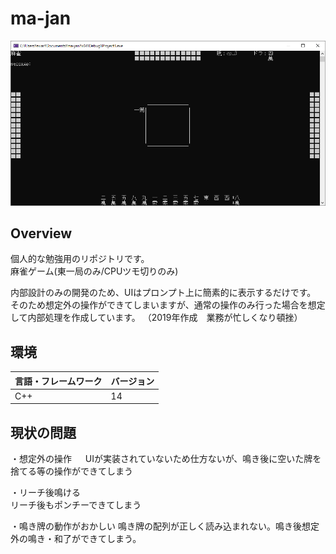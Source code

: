 # ma-jan

![png](https://github.com/sumiya1625114/ma-jan_c/blob/main/sample_c.png)

## Overview

個人的な勉強用のリポジトリです。  
麻雀ゲーム(東一局のみ/CPUツモ切りのみ)　　

内部設計のみの開発のため、UIはプロンプト上に簡素的に表示するだけです。　　
そのため想定外の操作ができてしまいますが、通常の操作のみ行った場合を想定して内部処理を作成しています。
（2019年作成　業務が忙しくなり頓挫）

## 環境

<!-- 言語、フレームワーク、ミドルウェア、インフラの一覧とバージョンを記載 -->

| 言語・フレームワーク  | バージョン |
| --------------------- | ---------- |
| C++                   | 14         |

## 現状の問題
・想定外の操作  　
UIが実装されていないため仕方ないが、鳴き後に空いた牌を捨てる等の操作ができてしまう  

・リーチ後鳴ける  
リーチ後もポンチーできてしまう  

・鳴き牌の動作がおかしい
鳴き牌の配列が正しく読み込まれない。鳴き後想定外の鳴き・和了ができてしまう。
